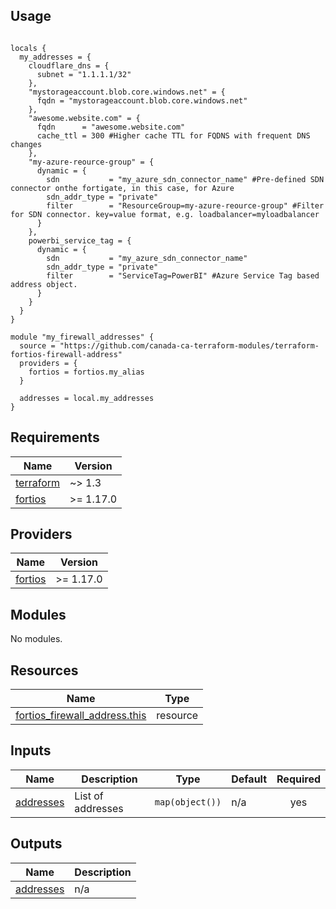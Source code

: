 <!-- BEGIN_TF_DOCS -->
## Usage
```hcl

locals {
  my_addresses = {
    cloudflare_dns = {
      subnet = "1.1.1.1/32"
    },
    "mystorageaccount.blob.core.windows.net" = {
      fqdn = "mystorageaccount.blob.core.windows.net"
    },
    "awesome.website.com" = {
      fqdn      = "awesome.website.com"
      cache_ttl = 300 #Higher cache TTL for FQDNS with frequent DNS changes
    },
    "my-azure-reource-group" = {
      dynamic = {
        sdn           = "my_azure_sdn_connector_name" #Pre-defined SDN connector onthe fortigate, in this case, for Azure
        sdn_addr_type = "private"
        filter        = "ResourceGroup=my-azure-reource-group" #Filter for SDN connector. key=value format, e.g. loadbalancer=myloadbalancer
      }
    },
    powerbi_service_tag = {
      dynamic = {
        sdn           = "my_azure_sdn_connector_name"
        sdn_addr_type = "private"
        filter        = "ServiceTag=PowerBI" #Azure Service Tag based address object. 
      }
    }
  }
}

module "my_firewall_addresses" {
  source = "https://github.com/canada-ca-terraform-modules/terraform-fortios-firewall-address"
  providers = {
    fortios = fortios.my_alias
  }

  addresses = local.my_addresses
}
```

## Requirements

| Name | Version |
|------|---------|
| <a name="requirement_terraform"></a> [terraform](#requirement\_terraform) | ~> 1.3 |
| <a name="requirement_fortios"></a> [fortios](#requirement\_fortios) | >= 1.17.0 |

## Providers

| Name | Version |
|------|---------|
| <a name="provider_fortios"></a> [fortios](#provider\_fortios) | >= 1.17.0 |

## Modules

No modules.

## Resources

| Name | Type |
|------|------|
| [fortios_firewall_address.this](https://registry.terraform.io/providers/fortinetdev/fortios/latest/docs/resources/firewall_address) | resource |

## Inputs

| Name | Description | Type | Default | Required |
|------|-------------|------|---------|:--------:|
| <a name="input_addresses"></a> [addresses](#input\_addresses) | List of addresses | `map(object())` | n/a | yes |

## Outputs

| Name | Description |
|------|-------------|
| <a name="output_addresses"></a> [addresses](#output\_addresses) | n/a |
<!-- END_TF_DOCS -->